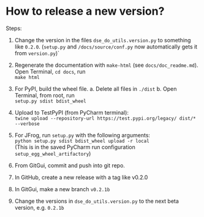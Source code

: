 # How to release a new version?

Steps:
1. Change the version in the files `dse_do_utils.version.py` to something like `0.2.0`. 
(`setup.py` and `/docs/source/conf.py` now automatically gets it from `version.py`)`

2. Regenerate the documentation with `make-html` (see `docs/doc_readme.md`). 
Open Terminal, `cd docs`, run <br>
`make html` 

3. For PyPI, build the wheel file.
a. Delete all files in `./dist`
b. Open Terminal, from root, run <br>
`setup.py sdist bdist_wheel`

4. Upload to TestPyPI (from PyCharm terminal):<br>
`twine upload --repository-url https://test.pypi.org/legacy/ dist/* --verbose`

5. For JFrog, run `setup.py` with the following arguments:<br>
`python setup.py sdist bdist_wheel upload -r local`<br>
(This is in the saved PyCharm run configuration `setup_egg_wheel_artifactory`)

6. From GitGui, commit and push into git repo.

7. In GitHub, create a new release with a tag like v0.2.0

8. In GitGui, make a new branch `v0.2.1b`

9. Change the versions in `dse_do_utils.version.py` to the next beta version, e.g. `0.2.1b`

